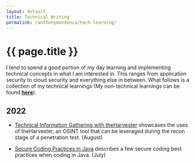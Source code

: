 ```yaml
---
layout: default
title: Technical Writing
permalink: /anthonymendonca/tech-learning/
---
```


# {{ page.title }}

I tend to spend a good portion of my day learning and implementing technical concepts in what I am interested in. This ranges from application security to cloud security and everything else in between. What follows is a collection of my technical learnings (My non-technical learnings can be found [**here**](/non-tech-learning/)).


<h2 id="y2022">2022</h2>

* [Technical Information Gathering with theHarvester](/anthonymendonca/tech-learning/tech-info-gathering-theharvester/) showcases the uses of theHarvester, an OSINT tool that can be leveraged during the recon stage of a penetration test. (August)

* [Secure Coding Practices in Java](/anthonymendonca/tech-learning/sec-coding-java/) describes a few secure coding best practices when coding in Java. (July)